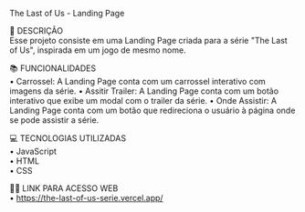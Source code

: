 The Last of Us - Landing Page

📝 DESCRIÇÃO <br> 
Esse projeto consiste em uma Landing Page criada para a série "The Last of Us", inspirada em um jogo de mesmo nome.

📚 FUNCIONALIDADES<br>
• Carrossel: A Landing Page conta com um carrossel interativo com imagens da série.
• Assitir Trailer: A Landing Page conta com um botão interativo que exibe um modal com o trailer da série.
• Onde Assistir: A Landing Page conta com um botão que redireciona o usuário à página onde se pode assistir a série.

💻 TECNOLOGIAS UTILIZADAS <br>
• JavaScript
<br>
• HTML
<br>
• CSS

🧑‍💻 LINK PARA ACESSO WEB <br>
• https://the-last-of-us-serie.vercel.app/









